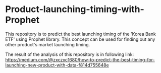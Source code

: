 # Product-launching-timing-with-Prophet
This repository is to predict the best launching timing of the 'Korea Bank ETF' using Prophet library. This concept can be used for finding out any other product's market launching timing.

The result of the analysis of this repository is in following link:
https://medium.com/@zxczxc1680/how-to-predict-the-best-timing-for-launching-new-product-with-data-f814d755648e
